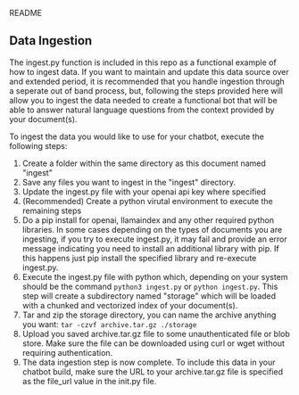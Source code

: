 README


## Data Ingestion

The ingest.py function is included in this repo as a functional example of how to ingest data. If you want to maintain and update this data source over and extended period, it is recommended that you handle ingestion through a seperate out of band process, but, following the steps provided here will allow you to ingest the data needed to create a functional bot that will be able to answer natural language questions from the context provided by your document(s).

To ingest the data you would like to use for your chatbot, execute the following steps:

1. Create a folder within the same directory as this document named "ingest"
2. Save any files you want to ingest in the "ingest" directory. 
3. Update the ingest.py file with your openai api key where specified
4. (Recommended) Create a python virutal environment to execute the remaining steps
5. Do a pip install for openai, llamaindex and any other required python libraries. In some cases depending on the types of documents you are ingesting, if you try to execute ingest.py, it may fail and provide an error message indicating you need to install an additional library with pip. If this happens just pip install the specified library and re-execute ingest.py.
6. Execute the ingest.py file with python which, depending on your system should be the command `python3 ingest.py` or `python ingest.py`. This step will create a subdirectory named "storage" which will be loaded with a chunked and vectorized index of your document(s).
7. Tar and zip the storage directory, you can name the archive anything you want: `tar -czvf archive.tar.gz ./storage`
8. Upload you saved archive.tar.gz file to some unauthenticated file or blob store. Make sure the file can be downloaded using curl or wget without requiring authentication. 
9. The data ingestion step is now complete. To include this data in your chatbot build, make sure the URL to your archive.tar.gz file is specified as the file_url value in the init.py file. 